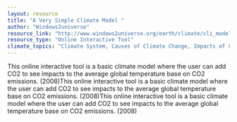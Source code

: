 ```yaml
---
layout: resource
title: "A Very Simple Climate Model "
author: "Windows2universe"
resource_link: "http://www.windows2universe.org/earth/climate/cli_model.html"
resource_type: "Online Interactive Tool"
climate_topics: "Climate System, Causes of Climate Change, Impacts of Climate Change"
---
```


This online interactive tool is a basic climate model where the user can add CO2 to see impacts to the average global temperature base on CO2 emissions. (2008)This online interactive tool is a basic climate model where the user can add CO2 to see impacts to the average global temperature base on CO2 emissions. (2008)This online interactive tool is a basic climate model where the user can add CO2 to see impacts to the average global temperature base on CO2 emissions. (2008)
